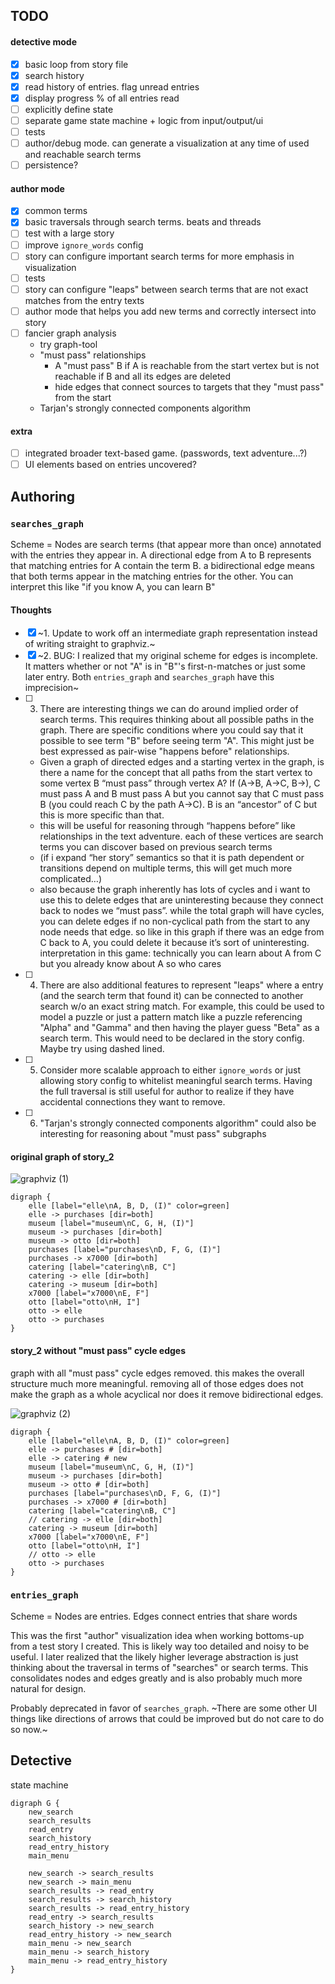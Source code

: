 ## TODO
#### detective mode
- [x] basic loop from story file
- [x] search history
- [x] read history of entries. flag unread entries
- [x] display progress % of all entries read
- [ ] explicitly define state
- [ ] separate game state machine + logic from input/output/ui
- [ ] tests
- [ ] author/debug mode. can generate a visualization at any time of used and reachable search terms
- [ ] persistence?

#### author mode
- [x] common terms
- [x] basic traversals through search terms. beats and threads
- [ ] test with a large story
- [ ] improve `ignore_words` config
- [ ] story can configure important search terms for more emphasis in visualization
- [ ] tests
- [ ] story can configure "leaps" between search terms that are not exact matches from the entry texts
- [ ] author mode that helps you add new terms and correctly intersect into story
- [ ] fancier graph analysis
	* try graph-tool
    * "must pass" relationships
		* A "must pass" B if A is reachable from the start vertex but is not reachable if B and all its edges are deleted
		* hide edges that connect sources to targets that they "must pass" from the start
    * Tarjan's strongly connected components algorithm

#### extra
- [ ] integrated broader text-based game. (passwords, text adventure...?)
- [ ] UI elements based on entries uncovered?

## Authoring

### `searches_graph`

Scheme = Nodes are search terms (that appear more than once) annotated with the entries they appear in. A directional edge from A to B represents that matching entries for A contain the term B. a bidirectional edge means that both terms appear in the matching entries for the other. You can interpret this like "if you know A, you can learn B"

#### Thoughts
- [x] ~1. Update to work off an intermediate graph representation instead of writing straight to graphviz.~
- [x] ~2. BUG: I realized that my original scheme for edges is incomplete. It matters whether or not "A" is in "B"'s first-n-matches or just some later entry. Both `entries_graph` and `searches_graph` have this imprecision~
- [ ] 3. There are interesting things we can do around implied order of search terms. This requires thinking about all possible paths in the graph. There are specific conditions where you could say that it possible to see term "B" before seeing term "A". This might just be best expressed as pair-wise "happens before" relationships.
    * Given a graph of directed edges and a starting vertex in the graph, is there a name for the concept that all paths from the start vertex to some vertex B “must pass” through vertex A? If (A->B, A->C, B->), C must pass A and B must pass A but you cannot say that C must pass B (you could reach C by the path A->C). B is an “ancestor” of C but this is more specific than that.
    * this will be useful for reasoning through “happens before” like relationships in the text adventure. each of these vertices are search terms you can discover based on previous search terms
    * (if i expand “her story” semantics so that it is path dependent or transitions depend on multiple terms, this will get much more complicated…)
    * also because the graph inherently has lots of cycles and i want to use this to delete edges that are uninteresting because they connect back to nodes we “must pass”. while the total graph will have cycles, you can delete edges if no non-cyclical path from the start to any node needs that edge. so like in this graph if there was an edge from C back to A, you could delete it because it’s sort of uninteresting. interpretation in this game: technically you can learn about A from C but you already know about A so who cares
- [ ] 4. There are also additional features to represent "leaps" where a entry (and the search term that found it) can be connected to another search w/o an exact string match. For example, this could be used to model a puzzle or just a pattern match like a puzzle referencing "Alpha" and "Gamma" and then having the player guess "Beta" as a search term. This would need to be declared in the story config. Maybe try using dashed lined.
- [ ] 5. Consider more scalable approach to either `ignore_words` or just allowing story config to whitelist meaningful search terms. Having the full traversal is still useful for author to realize if they have accidental connections they want to remove.
- [ ] 6. "Tarjan's strongly connected components algorithm" could also be interesting for reasoning about "must pass" subgraphs

#### original graph of story_2
![graphviz (1)](https://user-images.githubusercontent.com/1035393/148710999-4da68698-86dd-4ea6-b213-b15af31291b6.png)
```
digraph {
	elle [label="elle\nA, B, D, (I)" color=green]
	elle -> purchases [dir=both]
	museum [label="museum\nC, G, H, (I)"]
	museum -> purchases [dir=both]
	museum -> otto [dir=both]
	purchases [label="purchases\nD, F, G, (I)"]
	purchases -> x7000 [dir=both]
	catering [label="catering\nB, C"]
	catering -> elle [dir=both]
	catering -> museum [dir=both]
	x7000 [label="x7000\nE, F"]
	otto [label="otto\nH, I"]
	otto -> elle
	otto -> purchases
}
```

#### story_2 without "must pass" cycle edges
graph with all "must pass" cycle edges removed. this makes the overall structure much more meaningful. removing all of those edges does not make the graph as a whole acyclical nor does it remove bidirectional edges.

![graphviz (2)](https://user-images.githubusercontent.com/1035393/148711002-c6a968f2-72c9-42af-a4b3-cc6e47811f56.png)
```
digraph {
	elle [label="elle\nA, B, D, (I)" color=green]
	elle -> purchases # [dir=both]
	elle -> catering # new
	museum [label="museum\nC, G, H, (I)"]
	museum -> purchases [dir=both]
	museum -> otto # [dir=both]
	purchases [label="purchases\nD, F, G, (I)"]
	purchases -> x7000 # [dir=both]
	catering [label="catering\nB, C"]
    // catering -> elle [dir=both]
	catering -> museum [dir=both]
	x7000 [label="x7000\nE, F"]
	otto [label="otto\nH, I"]
    // otto -> elle
	otto -> purchases
}
```

### `entries_graph`

Scheme = Nodes are entries. Edges connect entries that share words

This was the first "author" visualization idea when working bottoms-up from a test story I created. This is likely way too detailed and noisy to be useful. I later realized that the likely higher leverage abstraction is just thinking about the traversal in terms of "searches" or search terms. This consolidates nodes and edges greatly and is also probably much more natural for design.

Probably deprecated in favor of `searches_graph`. ~There are some other UI things like directions of arrows that could be improved but do not care to do so now.~

## Detective

state machine
```
digraph G {
    new_search
    search_results
    read_entry
    search_history
    read_entry_history
    main_menu

    new_search -> search_results
    new_search -> main_menu
    search_results -> read_entry
    search_results -> search_history
    search_results -> read_entry_history
    read_entry -> search_results
    search_history -> new_search
    read_entry_history -> new_search
    main_menu -> new_search
    main_menu -> search_history
    main_menu -> read_entry_history
}
```
